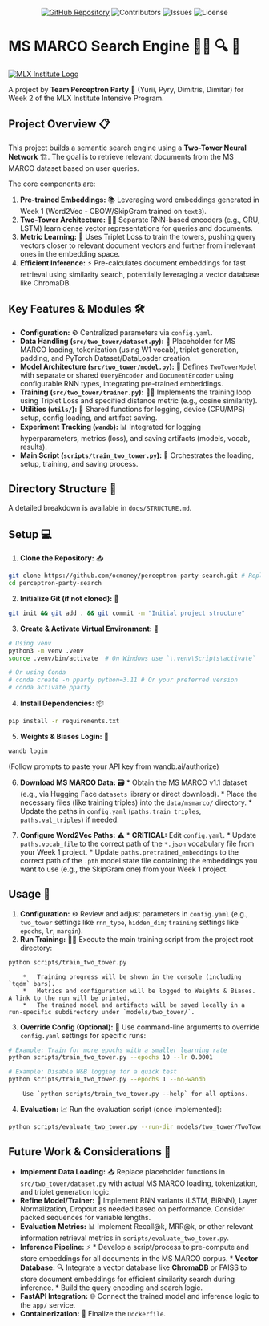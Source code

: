 <!-- Badges -->
<p align="center">
    <a href="https://github.com/YuriiOks/mlx-w2-two-tower-search-engine"><img src="https://img.shields.io/badge/GitHub-Repository-blue?style=for-the-badge&logo=github" alt="GitHub Repository"/></a>
    <img src="https://img.shields.io/github/contributors/YuriiOks/mlx-w2-two-tower-search-engine?style=for-the-badge" alt="Contributors"/>
    <img src="https://img.shields.io/github/issues/YuriiOks/mlx-w2-two-tower-search-engine?style=for-the-badge" alt="Issues"/>
    <img src="https://img.shields.io/github/license/YuriiOks/mlx-w2-two-tower-search-engine?style=for-the-badge" alt="License"/>
</p>

# MS MARCO Search Engine 🗼🗼 🔍 🧠

[![MLX Institute Logo](https://ml.institute/logo.png)](http://ml.institute)

A project by **Team Perceptron Party** 🎉 (Yurii, Pyry, Dimitris, Dimitar) for Week 2 of the MLX Institute Intensive Program.

## Project Overview 📋

This project builds a semantic search engine using a **Two-Tower Neural Network** 🏗️. The goal is to retrieve relevant documents from the MS MARCO dataset based on user queries.

The core components are:
1.  **Pre-trained Embeddings:** 📚 Leveraging word embeddings generated in Week 1 (Word2Vec - CBOW/SkipGram trained on `text8`).
2.  **Two-Tower Architecture:** 🏢🏢 Separate RNN-based encoders (e.g., GRU, LSTM) learn dense vector representations for queries and documents.
3.  **Metric Learning:** 📏 Uses Triplet Loss to train the towers, pushing query vectors closer to relevant document vectors and further from irrelevant ones in the embedding space.
4.  **Efficient Inference:** ⚡ Pre-calculates document embeddings for fast retrieval using similarity search, potentially leveraging a vector database like ChromaDB.

## Key Features & Modules 🛠️

*   **Configuration:** ⚙️ Centralized parameters via `config.yaml`.
*   **Data Handling (`src/two_tower/dataset.py`):** 🔄 Placeholder for MS MARCO loading, tokenization (using W1 vocab), triplet generation, padding, and PyTorch Dataset/DataLoader creation.
*   **Model Architecture (`src/two_tower/model.py`):** 🧩 Defines `TwoTowerModel` with separate or shared `QueryEncoder` and `DocumentEncoder` using configurable RNN types, integrating pre-trained embeddings.
*   **Training (`src/two_tower/trainer.py`):** 🏋️‍♀️ Implements the training loop using Triplet Loss and specified distance metric (e.g., cosine similarity).
*   **Utilities (`utils/`):** 🔧 Shared functions for logging, device (CPU/MPS) setup, config loading, and artifact saving.
*   **Experiment Tracking (`wandb`):** 📊 Integrated for logging hyperparameters, metrics (loss), and saving artifacts (models, vocab, results).
*   **Main Script (`scripts/train_two_tower.py`):** 🚀 Orchestrates the loading, setup, training, and saving process.

## Directory Structure 📁

A detailed breakdown is available in `docs/STRUCTURE.md`.

## Setup 💻

1.  **Clone the Repository:** 📥
```bash
git clone https://github.com/ocmoney/perceptron-party-search.git # Replace with your actual repo URL if different
cd perceptron-party-search
```
2.  **Initialize Git (if not cloned):** 🌱
```bash
git init && git add . && git commit -m "Initial project structure"
```
3.  **Create & Activate Virtual Environment:** 🐍
```bash
# Using venv
python3 -m venv .venv
source .venv/bin/activate  # On Windows use `\.venv\Scripts\activate`

# Or using Conda
# conda create -n pparty python=3.11 # Or your preferred version
# conda activate pparty
```
4.  **Install Dependencies:** 📦
```bash
pip install -r requirements.txt
```
5.  **Weights & Biases Login:** 🔑
```bash
wandb login
```
(Follow prompts to paste your API key from wandb.ai/authorize)

6.  **Download MS MARCO Data:** 🗃️
        *   Obtain the MS MARCO v1.1 dataset (e.g., via Hugging Face `datasets` library or direct download).
        *   Place the necessary files (like training triples) into the `data/msmarco/` directory.
        *   Update the paths in `config.yaml` (`paths.train_triples`, `paths.val_triples`) if needed.

7.  **Configure Word2Vec Paths:** ⚠️
        *   **CRITICAL:** Edit `config.yaml`.
        *   Update `paths.vocab_file` to the correct path of the `*.json` vocabulary file from your Week 1 project.
        *   Update `paths.pretrained_embeddings` to the correct path of the `.pth` model state file containing the embeddings you want to use (e.g., the SkipGram one) from your Week 1 project.

## Usage 🚦

1.  **Configuration:** ⚙️ Review and adjust parameters in `config.yaml` (e.g., `two_tower` settings like `rnn_type`, `hidden_dim`; `training` settings like `epochs`, `lr`, `margin`).
2.  **Run Training:** 🏃‍♂️ Execute the main training script from the project root directory:
```bash
python scripts/train_two_tower.py
```
        *   Training progress will be shown in the console (including `tqdm` bars).
        *   Metrics and configuration will be logged to Weights & Biases. A link to the run will be printed.
        *   The trained model and artifacts will be saved locally in a run-specific subdirectory under `models/two_tower/`.

3.  **Override Config (Optional):** 🔄 Use command-line arguments to override `config.yaml` settings for specific runs:
```bash
# Example: Train for more epochs with a smaller learning rate
python scripts/train_two_tower.py --epochs 10 --lr 0.0001

# Example: Disable W&B logging for a quick test
python scripts/train_two_tower.py --epochs 1 --no-wandb
```
        Use `python scripts/train_two_tower.py --help` for all options.

4.  **Evaluation:** 📈 Run the evaluation script (once implemented):
```bash
python scripts/evaluate_two_tower.py --run-dir models/two_tower/TwoTower_RNN_... # Path to saved run
```

## Future Work & Considerations 🔮

*   **Implement Data Loading:** 📥 Replace placeholder functions in `src/two_tower/dataset.py` with actual MS MARCO loading, tokenization, and triplet generation logic.
*   **Refine Model/Trainer:** 🔧 Implement RNN variants (LSTM, BiRNN), Layer Normalization, Dropout as needed based on performance. Consider packed sequences for variable lengths.
*   **Evaluation Metrics:** 📊 Implement Recall@k, MRR@k, or other relevant information retrieval metrics in `scripts/evaluate_two_tower.py`.
*   **Inference Pipeline:** ⚡
        *   Develop a script/process to pre-compute and store embeddings for all documents in the MS MARCO corpus.
        *   **Vector Database:** 🔍 Integrate a vector database like **ChromaDB** or FAISS to store document embeddings for efficient similarity search during inference.
        *   Build the query encoding and search logic.
*   **FastAPI Integration:** 🌐 Connect the trained model and inference logic to the `app/` service.
*   **Containerization:** 🐳 Finalize the `Dockerfile`.